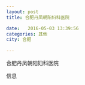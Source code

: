 ```yaml
--- 
layout: post 
title: 合肥丹凤朝阳妇科医院

date:   2016-05-03 13:39:56 
categories: 其他  
city: 合肥
  
--- 
```

   
合肥丹凤朝阳妇科医院

信息


